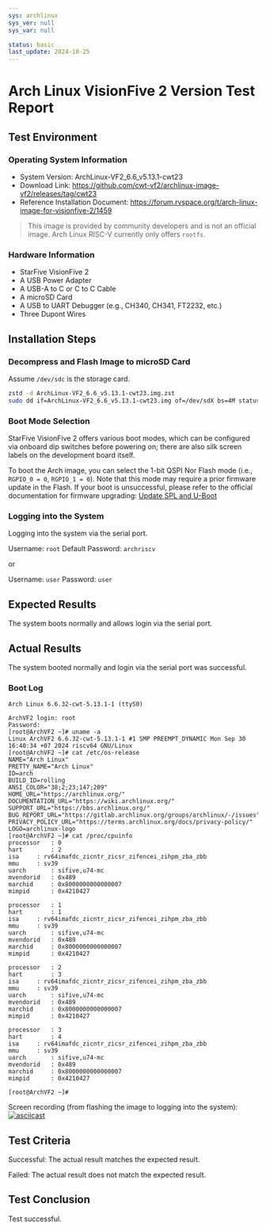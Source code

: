 ```yaml
---
sys: archlinux
sys_ver: null
sys_var: null

status: basic
last_update: 2024-10-25
---
```


# Arch Linux VisionFive 2 Version Test Report

## Test Environment

### Operating System Information

- System Version: ArchLinux-VF2_6.6_v5.13.1-cwt23
- Download Link: https://github.com/cwt-vf2/archlinux-image-vf2/releases/tag/cwt23
- Reference Installation Document: https://forum.rvspace.org/t/arch-linux-image-for-visionfive-2/1459

> This image is provided by community developers and is not an official image. Arch Linux RISC-V currently only offers `rootfs`.

### Hardware Information

- StarFive VisionFive 2
- A USB Power Adapter
- A USB-A to C or C to C Cable
- A microSD Card
- A USB to UART Debugger (e.g., CH340, CH341, FT2232, etc.)
- Three Dupont Wires

## Installation Steps

### Decompress and Flash Image to microSD Card

Assume `/dev/sdc` is the storage card.

```bash
zstd -d ArchLinux-VF2_6.6_v5.13.1-cwt23.img.zst
sudo dd if=ArchLinux-VF2_6.6_v5.13.1-cwt23.img of=/dev/sdX bs=4M status=progress
```

### Boot Mode Selection

StarFive VisionFive 2 offers various boot modes, which can be configured via onboard dip switches before powering on; there are also silk screen labels on the development board itself.

To boot the Arch image, you can select the 1-bit QSPI Nor Flash mode (i.e., `RGPIO_0 = 0`, `RGPIO_1 = 0`). Note that this mode may require a prior firmware update in the Flash. If your boot is unsuccessful, please refer to the official documentation for firmware upgrading: [Update SPL and U-Boot](https://doc.rvspace.org/VisionFive2/Quick_Start_Guide/VisionFive2_QSG/spl_u_boot_0.html)

### Logging into the System

Logging into the system via the serial port.

Username: `root`
Default Password: `archriscv`

or

Username: `user`
Password: `user`

## Expected Results

The system boots normally and allows login via the serial port.

## Actual Results

The system booted normally and login via the serial port was successful.

### Boot Log

```log
Arch Linux 6.6.32-cwt-5.13.1-1 (ttyS0)

ArchVF2 login: root
Password: 
[root@ArchVF2 ~]# uname -a
Linux ArchVF2 6.6.32-cwt-5.13.1-1 #1 SMP PREEMPT_DYNAMIC Mon Sep 30 16:40:34 +07 2024 riscv64 GNU/Linux
[root@ArchVF2 ~]# cat /etc/os-release 
NAME="Arch Linux"
PRETTY_NAME="Arch Linux"
ID=arch
BUILD_ID=rolling
ANSI_COLOR="38;2;23;147;209"
HOME_URL="https://archlinux.org/"
DOCUMENTATION_URL="https://wiki.archlinux.org/"
SUPPORT_URL="https://bbs.archlinux.org/"
BUG_REPORT_URL="https://gitlab.archlinux.org/groups/archlinux/-/issues"
PRIVACY_POLICY_URL="https://terms.archlinux.org/docs/privacy-policy/"
LOGO=archlinux-logo
[root@ArchVF2 ~]# cat /proc/cpuinfo 
processor	: 0
hart		: 2
isa		: rv64imafdc_zicntr_zicsr_zifencei_zihpm_zba_zbb
mmu		: sv39
uarch		: sifive,u74-mc
mvendorid	: 0x489
marchid		: 0x8000000000000007
mimpid		: 0x4210427

processor	: 1
hart		: 1
isa		: rv64imafdc_zicntr_zicsr_zifencei_zihpm_zba_zbb
mmu		: sv39
uarch		: sifive,u74-mc
mvendorid	: 0x489
marchid		: 0x8000000000000007
mimpid		: 0x4210427

processor	: 2
hart		: 3
isa		: rv64imafdc_zicntr_zicsr_zifencei_zihpm_zba_zbb
mmu		: sv39
uarch		: sifive,u74-mc
mvendorid	: 0x489
marchid		: 0x8000000000000007
mimpid		: 0x4210427

processor	: 3
hart		: 4
isa		: rv64imafdc_zicntr_zicsr_zifencei_zihpm_zba_zbb
mmu		: sv39
uarch		: sifive,u74-mc
mvendorid	: 0x489
marchid		: 0x8000000000000007
mimpid		: 0x4210427

[root@ArchVF2 ~]# 
```

Screen recording (from flashing the image to logging into the system):
[![asciicast](https://asciinema.org/a/373WIY16lHwlqjbsj7SkIdWnU.svg)](https://asciinema.org/a/373WIY16lHwlqjbsj7SkIdWnU)

## Test Criteria

Successful: The actual result matches the expected result.

Failed: The actual result does not match the expected result.

## Test Conclusion

Test successful.
